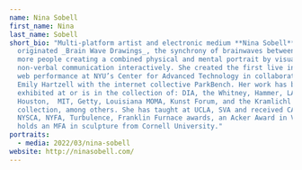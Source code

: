 ```yaml
---
name: Nina Sobell
first_name: Nina
last_name: Sobell
short_bio: "Multi-platform artist and electronic medium **Nina Sobell**
  originated _Brain Wave Drawings_, the synchrony of brainwaves between two or
  more people creating a combined physical and mental portrait by visualizing
  non-verbal communication interactively. She created the first live interactive
  web performance at NYU’s Center for Advanced Technology in collaboration with
  Emily Hartzell with the internet collective ParkBench. Her work has been
  exhibited at or is in the collection of: DIA, the Whitney, Hammer, LACMA, CAM
  Houston,  MIT, Getty, Louisiana MOMA, Kunst Forum, and the Kramlichl
  collection, among others. She has taught at UCLA, SVA and received CAPS, NEA,
  NYSCA, NYFA, Turbulence, Franklin Furnace awards, an Acker Award in Video. She
  holds an MFA in sculpture from Cornell University."
portraits:
  - media: 2022/03/nina-sobell
website: http://ninasobell.com/
---
```

